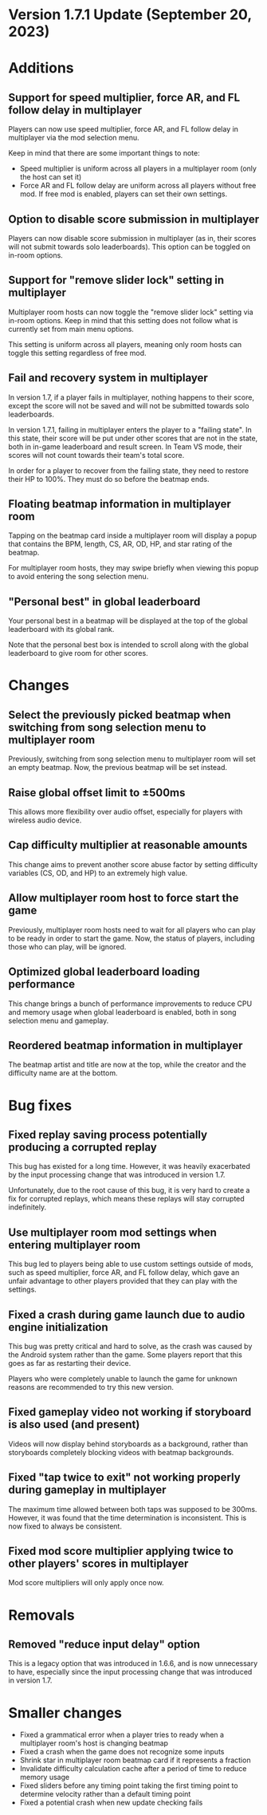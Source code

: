 Version 1.7.1 Update (September 20, 2023)
=========================================

# Additions

## Support for speed multiplier, force AR, and FL follow delay in multiplayer

Players can now use speed multiplier, force AR, and FL follow delay in multiplayer via the mod selection menu.

Keep in mind that there are some important things to note:
- Speed multiplier is uniform across all players in a multiplayer room (only the host can set it)
- Force AR and FL follow delay are uniform across all players without free mod. If free mod is enabled, players can set their own settings.

## Option to disable score submission in multiplayer

Players can now disable score submission in multiplayer (as in, their scores will not submit towards solo leaderboards). This option can be toggled on in-room options.

## Support for "remove slider lock" setting in multiplayer

Multiplayer room hosts can now toggle the "remove slider lock" setting via in-room options. Keep in mind that this setting does not follow what is currently set from main menu options.

This setting is uniform across all players, meaning only room hosts can toggle this setting regardless of free mod.

## Fail and recovery system in multiplayer

In version 1.7, if a player fails in multiplayer, nothing happens to their score, except the score will not be saved and will not be submitted towards solo leaderboards.

In version 1.7.1, failing in multiplayer enters the player to a "failing state". In this state, their score will be put under other scores that are not in the state, both in in-game leaderboard and result screen. In Team VS mode, their scores will not count towards their team's total score.

In order for a player to recover from the failing state, they need to restore their HP to 100%. They must do so before the beatmap ends.

## Floating beatmap information in multiplayer room

Tapping on the beatmap card inside a multiplayer room will display a popup that contains the BPM, length, CS, AR, OD, HP, and star rating of the beatmap.

For multiplayer room hosts, they may swipe briefly when viewing this popup to avoid entering the song selection menu.

## "Personal best" in global leaderboard

Your personal best in a beatmap will be displayed at the top of the global leaderboard with its global rank.

Note that the personal best box is intended to scroll along with the global leaderboard to give room for other scores. 

# Changes

## Select the previously picked beatmap when switching from song selection menu to multiplayer room

Previously, switching from song selection menu to multiplayer room will set an empty beatmap. Now, the previous beatmap will be set instead.

## Raise global offset limit to ±500ms

This allows more flexibility over audio offset, especially for players with wireless audio device.

## Cap difficulty multiplier at reasonable amounts

This change aims to prevent another score abuse factor by setting difficulty variables (CS, OD, and HP) to an extremely high value.

## Allow multiplayer room host to force start the game

Previously, multiplayer room hosts need to wait for all players who can play to be ready in order to start the game. Now, the status of players, including those who can play, will be ignored.
 
## Optimized global leaderboard loading performance

This change brings a bunch of performance improvements to reduce CPU and memory usage when global leaderboard is enabled, both in song selection menu and gameplay.

## Reordered beatmap information in multiplayer

The beatmap artist and title are now at the top, while the creator and the difficulty name are at the bottom.

# Bug fixes

## Fixed replay saving process potentially producing a corrupted replay

This bug has existed for a long time. However, it was heavily exacerbated by the input processing change that was introduced in version 1.7.

Unfortunately, due to the root cause of this bug, it is very hard to create a fix for corrupted replays, which means these replays will stay corrupted indefinitely.

## Use multiplayer room mod settings when entering multiplayer room

This bug led to players being able to use custom settings outside of mods, such as speed multiplier, force AR, and FL follow delay, which gave an unfair advantage to other players provided that they can play with the settings.

## Fixed a crash during game launch due to audio engine initialization

This bug was pretty critical and hard to solve, as the crash was caused by the Android system rather than the game. Some players report that this goes as far as restarting their device.

Players who were completely unable to launch the game for unknown reasons are recommended to try this new version.

## Fixed gameplay video not working if storyboard is also used (and present)

Videos will now display behind storyboards as a background, rather than storyboards completely blocking videos with beatmap backgrounds.

## Fixed "tap twice to exit" not working properly during gameplay in multiplayer

The maximum time allowed between both taps was supposed to be 300ms. However, it was found that the time determination is inconsistent. This is now fixed to always be consistent. 

## Fixed mod score multiplier applying twice to other players' scores in multiplayer

Mod score multipliers will only apply once now.

# Removals

## Removed "reduce input delay" option

This is a legacy option that was introduced in 1.6.6, and is now unnecessary to have, especially since the input processing change that was introduced in version 1.7.

# Smaller changes

- Fixed a grammatical error when a player tries to ready when a multiplayer room's host is changing beatmap
- Fixed a crash when the game does not recognize some inputs
- Shrink star in multiplayer room beatmap card if it represents a fraction
- Invalidate difficulty calculation cache after a period of time to reduce memory usage
- Fixed sliders before any timing point taking the first timing point to determine velocity rather than a default timing point
- Fixed a potential crash when new update checking fails